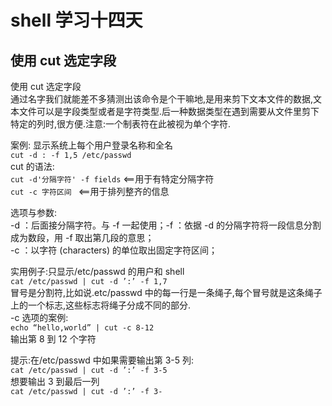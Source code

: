 # shell 学习十四天
## 使用 cut 选定字段

使用 cut 选定字段  
通过名字我们就能差不多猜测出该命令是个干嘛地,是用来剪下文本文件的数据,文本文件可以是字段类型或者是字符类型.后一种数据类型在遇到需要从文件里剪下特定的列时,很方便.注意:一个制表符在此被视为单个字符.
 
案例: 显示系统上每个用户登录名称和全名  
```cut -d : -f 1,5 /etc/passwd```   
cut 的语法:  
```cut -d'分隔字符' -f fields```  <==用于有特定分隔字符  
```cut -c 字符区间 ```            <==用于排列整齐的信息
 
选项与参数:  
-d  ：后面接分隔字符。与 -f 一起使用；-f  ：依据 -d 的分隔字符将一段信息分割成为数段，用 -f 取出第几段的意思；  
-c  ：以字符 (characters) 的单位取出固定字符区间；
 
实用例子:只显示/etc/passwd 的用户和 shell  
```cat /etc/passwd | cut -d ’:’ -f 1,7```  
冒号是分割符,比如说.etc/passwd 中的每一行是一条绳子,每个冒号就是这条绳子上的一个标志,这些标志将绳子分成不同的部分.  
-c 选项的案例:  
```echo “hello,world” | cut -c 8-12```  
输出第 8 到 12 个字符
 
提示:在/etc/passwd 中如果需要输出第 3-5 列:  
```cat /etc/passwd | cut -d ’:’ -f 3-5```  
想要输出 3 到最后一列  
```cat /etc/passwd | cut -d ’:’ -f 3-```